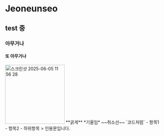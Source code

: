 # Jeoneunseo
## test 중
### 아무거나
#### 또 아무거나
<img width="191" alt="스크린샷 2025-06-05 11 56 28" src="https://github.com/user-attachments/assets/1b06e738-7e99-4c39-a61c-b57a4494599a" />
**굵게**  
*기울임* 
~~취소선~~  
`코드처럼`
- 항목1
- 항목2
  - 하위항목
> 인용문입니다.

